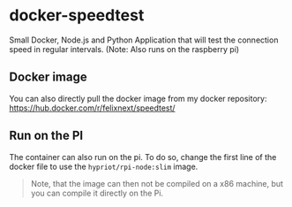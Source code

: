# docker-speedtest
Small Docker, Node.js and Python Application that will test the connection speed in regular intervals. (Note: Also runs on the raspberry pi)

## Docker image

You can also directly pull the docker image from my docker repository:
https://hub.docker.com/r/felixnext/speedtest/ 

## Run on the PI

The container can also run on the pi. To do so, change the first line of the docker file to use the `hypriot/rpi-node:slim` image. 

> Note, that the image can then not be compiled on a x86 machine, but you can compile it directly on the Pi.
